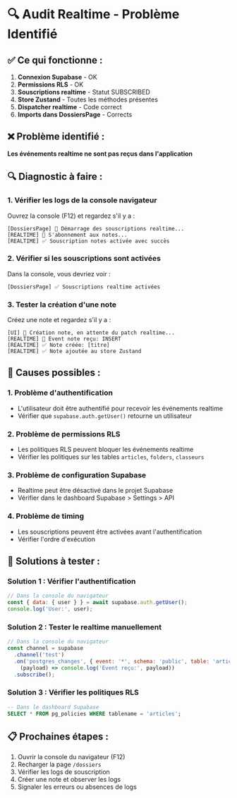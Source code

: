 # 🔍 Audit Realtime - Problème Identifié

## ✅ Ce qui fonctionne :
1. **Connexion Supabase** - OK
2. **Permissions RLS** - OK  
3. **Souscriptions realtime** - Statut SUBSCRIBED
4. **Store Zustand** - Toutes les méthodes présentes
5. **Dispatcher realtime** - Code correct
6. **Imports dans DossiersPage** - Corrects

## ❌ Problème identifié :
**Les événements realtime ne sont pas reçus dans l'application**

## 🔍 Diagnostic à faire :

### 1. Vérifier les logs de la console navigateur
Ouvrez la console (F12) et regardez s'il y a :
```
[DossiersPage] 🔄 Démarrage des souscriptions realtime...
[REALTIME] 📝 S'abonnement aux notes...
[REALTIME] ✅ Souscription notes activée avec succès
```

### 2. Vérifier si les souscriptions sont activées
Dans la console, vous devriez voir :
```
[DossiersPage] ✅ Souscriptions realtime activées
```

### 3. Tester la création d'une note
Créez une note et regardez s'il y a :
```
[UI] 📝 Création note, en attente du patch realtime...
[REALTIME] 📝 Event note reçu: INSERT
[REALTIME] ✅ Note créée: [titre]
[REALTIME] ✅ Note ajoutée au store Zustand
```

## 🚨 Causes possibles :

### 1. **Problème d'authentification**
- L'utilisateur doit être authentifié pour recevoir les événements realtime
- Vérifier que `supabase.auth.getUser()` retourne un utilisateur

### 2. **Problème de permissions RLS**
- Les politiques RLS peuvent bloquer les événements realtime
- Vérifier les politiques sur les tables `articles`, `folders`, `classeurs`

### 3. **Problème de configuration Supabase**
- Realtime peut être désactivé dans le projet Supabase
- Vérifier dans le dashboard Supabase > Settings > API

### 4. **Problème de timing**
- Les souscriptions peuvent être activées avant l'authentification
- Vérifier l'ordre d'exécution

## 🔧 Solutions à tester :

### Solution 1 : Vérifier l'authentification
```javascript
// Dans la console du navigateur
const { data: { user } } = await supabase.auth.getUser();
console.log('User:', user);
```

### Solution 2 : Tester le realtime manuellement
```javascript
// Dans la console du navigateur
const channel = supabase
  .channel('test')
  .on('postgres_changes', { event: '*', schema: 'public', table: 'articles' }, 
    (payload) => console.log('Event reçu:', payload))
  .subscribe();
```

### Solution 3 : Vérifier les politiques RLS
```sql
-- Dans le dashboard Supabase
SELECT * FROM pg_policies WHERE tablename = 'articles';
```

## 📋 Prochaines étapes :
1. Ouvrir la console du navigateur (F12)
2. Recharger la page `/dossiers`
3. Vérifier les logs de souscription
4. Créer une note et observer les logs
5. Signaler les erreurs ou absences de logs 